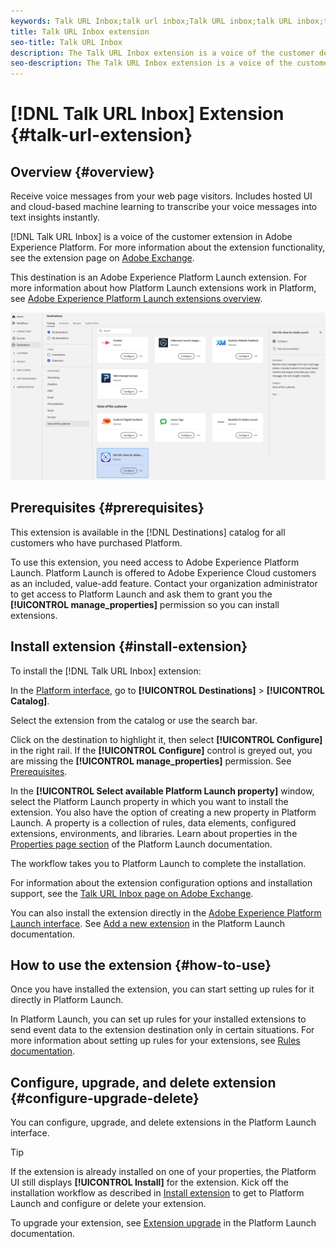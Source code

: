 ```yaml
---
keywords: Talk URL Inbox;talk url inbox;Talk URL inbox;talk URL inbox;talk url;Talk URL;Talk url
title: Talk URL Inbox extension
seo-title: Talk URL Inbox
description: The Talk URL Inbox extension is a voice of the customer destination in Adobe Experience Platform. For more information about the extension functionality, see the extension page on Adobe Exchange.
seo-description: The Talk URL Inbox extension is a voice of the customer destination in Adobe Experience Platform. For more information about the extension functionality, see the extension page on Adobe Exchange.
---
```


# [!DNL Talk URL Inbox] Extension {#talk-url-extension}

## Overview {#overview}

Receive voice messages from your web page visitors. Includes hosted UI and cloud-based machine learning to transcribe your voice messages into text insights instantly.

[!DNL Talk URL Inbox] is a voice of the customer extension in Adobe Experience Platform. For more information about the extension functionality, see the extension page on [Adobe Exchange](https://exchange.adobe.com/experiencecloud.details.100583.html).

This destination is an Adobe Experience Platform Launch extension. For more information about how Platform Launch extensions work in Platform, see [Adobe Experience Platform Launch extensions overview](../launch-extensions/overview.md).

![Talk URL Inbox extension](../../assets/catalog/voice/talkurl/catalog.png)

## Prerequisites {#prerequisites}

This extension is available in the [!DNL Destinations] catalog for all customers who have purchased Platform.

To use this extension, you need access to Adobe Experience Platform Launch. Platform Launch is offered to Adobe Experience Cloud customers as an included, value-add feature. Contact your organization administrator to get access to Platform Launch and ask them to grant you the **[!UICONTROL manage_properties]** permission so you can install extensions.

## Install extension {#install-extension}

To install the [!DNL Talk URL Inbox] extension:

In the [Platform interface](http://platform.adobe.com/), go to **[!UICONTROL Destinations]** > **[!UICONTROL Catalog]**.

Select the extension from the catalog or use the search bar.

Click on the destination to highlight it, then select **[!UICONTROL Configure]** in the right rail. If the **[!UICONTROL Configure]** control is greyed out, you are missing the **[!UICONTROL manage_properties]** permission. See [Prerequisites](#prerequisites).

In the **[!UICONTROL Select available Platform Launch property]** window, select the Platform Launch property in which you want to install the extension. You also have the option of creating a new property in Platform Launch. A property is a collection of rules, data elements, configured extensions, environments, and libraries. Learn about properties in the [Properties page section](https://experienceleague.adobe.com/docs/launch/using/reference/admin/companies-and-properties.html#properties-page) of the Platform Launch documentation.

The workflow takes you to Platform Launch to complete the installation. 

For information about the extension configuration options and installation support, see the [Talk URL Inbox page on Adobe Exchange](https://exchange.adobe.com/experiencecloud.details.100583.html).

You can also install the extension directly in the [Adobe Experience Platform Launch interface](https://launch.adobe.com/). See [Add a new extension](https://experienceleague.adobe.com/docs/launch/using/reference/manage-resources/extensions/overview.html?lang=en#add-a-new-extension) in the Platform Launch documentation.

## How to use the extension {#how-to-use}

Once you have installed the extension, you can start setting up rules for it directly in Platform Launch.

In Platform Launch, you can set up rules for your installed extensions to send event data to the extension destination only in certain situations. For more information about setting up rules for your extensions, see [Rules documentation](https://experienceleague.adobe.com/docs/launch/using/reference/manage-resources/rules.html).

## Configure, upgrade, and delete extension {#configure-upgrade-delete}

You can configure, upgrade, and delete extensions in the Platform Launch interface.

>[!TIP]
>
>If the extension is already installed on one of your properties, the Platform UI still displays **[!UICONTROL Install]** for the extension. Kick off the installation workflow as described in [Install extension](#install-extension) to get to Platform Launch and configure or delete your extension.

To upgrade your extension, see [Extension upgrade](https://experienceleague.adobe.com/docs/launch/using/reference/manage-resources/extensions/extension-upgrade.html) in the Platform Launch documentation.